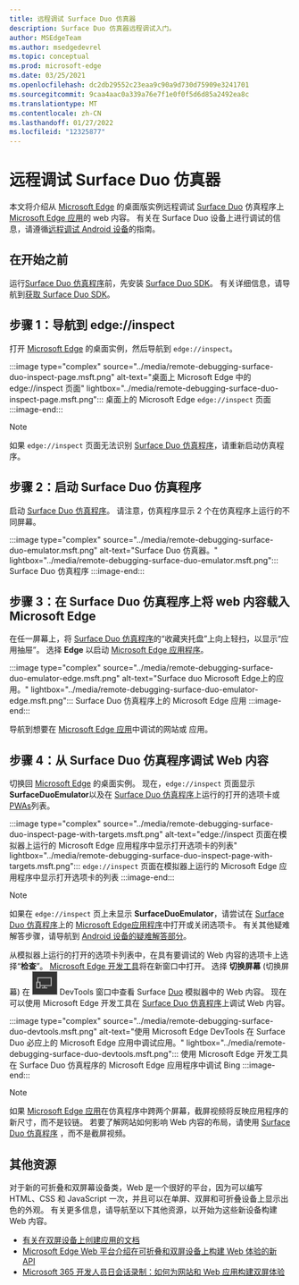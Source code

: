```yaml
---
title: 远程调试 Surface Duo 仿真器
description: Surface Duo 仿真器远程调试入门。
author: MSEdgeTeam
ms.author: msedgedevrel
ms.topic: conceptual
ms.prod: microsoft-edge
ms.date: 03/25/2021
ms.openlocfilehash: dc2db29552c23eaa9c90a9d730d75909e3241701
ms.sourcegitcommit: 9caa4aac0a339a76e7f1e0f0f5d6d85a2492ea8c
ms.translationtype: MT
ms.contentlocale: zh-CN
ms.lasthandoff: 01/27/2022
ms.locfileid: "12325877"
---
```

# <a name="remotely-debug-surface-duo-emulators"></a>远程调试 Surface Duo 仿真器

本文将介绍从 [Microsoft Edge](https://www.microsoft.com/edge) 的桌面版实例远程调试 [Surface Duo](https://www.microsoft.com/surface/devices/surface-duo) 仿真程序上 [Microsoft Edge 应用](https://play.google.com/store/apps/details?id=com.microsoft.emmx)的 web 内容。  有关在 Surface Duo 设备上进行调试的信息，请遵循[远程调试 Android 设备](./index.md)的指南。


<!-- ====================================================================== -->
## <a name="before-you-begin"></a>在开始之前

运行[Surface Duo 仿真程序](/dual-screen/android/use-emulator)前，先安装 [Surface Duo SDK](https://www.microsoft.com/download/details.aspx?id=100847)。  有关详细信息，请导航到[获取 Surface Duo SDK](/dual-screen/android/get-duo-sdk)。


<!-- ====================================================================== -->
## <a name="step-1-navigate-to-edgeinspect"></a>步骤 1：导航到 edge://inspect

打开 [Microsoft Edge](https://www.microsoft.com/edge) 的桌面实例，然后导航到 `edge://inspect`。

:::image type="complex" source="../media/remote-debugging-surface-duo-inspect-page.msft.png" alt-text="桌面上 Microsoft Edge 中的 edge://inspect 页面" lightbox="../media/remote-debugging-surface-duo-inspect-page.msft.png":::
   桌面上的 Microsoft Edge `edge://inspect` 页面
:::image-end:::

> [!NOTE]
> 如果 `edge://inspect` 页面无法识别 [Surface Duo 仿真程序](/dual-screen/android/use-emulator)，请重新启动仿真程序。


<!-- ====================================================================== -->
## <a name="step-2-launch-the-surface-duo-emulator"></a>步骤 2：启动 Surface Duo 仿真程序

启动 [Surface Duo 仿真程序](/dual-screen/android/use-emulator)。  请注意，仿真程序显示 2 个在仿真程序上运行的不同屏幕。

:::image type="complex" source="../media/remote-debugging-surface-duo-emulator.msft.png" alt-text="Surface Duo 仿真器。" lightbox="../media/remote-debugging-surface-duo-emulator.msft.png":::
   Surface Duo 仿真程序
:::image-end:::


<!-- ====================================================================== -->
## <a name="step-3-load-your-web-content-in-microsoft-edge-on-the-surface-duo-emulator"></a>步骤 3：在 Surface Duo 仿真程序上将 web 内容载入 Microsoft Edge 

在任一屏幕上，将 [Surface Duo 仿真程序](/dual-screen/android/use-emulator)的“收藏夹托盘”上向上轻扫，以显示“应用抽屉”。  选择 **Edge** 以启动 [Microsoft Edge 应用程序](https://play.google.com/store/apps/details?id=com.microsoft.emmx)。

:::image type="complex" source="../media/remote-debugging-surface-duo-emulator-edge.msft.png" alt-text="Surface duo Microsoft Edge上的应用。" lightbox="../media/remote-debugging-surface-duo-emulator-edge.msft.png":::
   Surface Duo 仿真程序上的 Microsoft Edge 应用
:::image-end:::

导航到想要在 [Microsoft Edge 应用](https://play.google.com/store/apps/details?id=com.microsoft.emmx)中调试的网站或 应用。


<!-- ====================================================================== -->
## <a name="step-4-debug-your-web-content-from-the-surface-duo-emulator"></a>步骤 4：从 Surface Duo 仿真程序调试 Web 内容

切换回 [Microsoft Edge](https://www.microsoft.com/edge) 的桌面实例。  现在，`edge://inspect` 页面显示 **SurfaceDuoEmulator**以及在 [Surface Duo 仿真程序](/dual-screen/android/use-emulator)上运行的打开的选项卡或 [PWAs](../../progressive-web-apps-chromium/index.md)列表。

:::image type="complex" source="../media/remote-debugging-surface-duo-inspect-page-with-targets.msft.png" alt-text="edge://inspect 页面在模拟器上运行的 Microsoft Edge 应用程序中显示打开选项卡的列表" lightbox="../media/remote-debugging-surface-duo-inspect-page-with-targets.msft.png":::
   `edge://inspect` 页面在模拟器上运行的 Microsoft Edge 应用程序中显示打开选项卡的列表
:::image-end:::

> [!NOTE]
> 如果在 `edge://inspect` 页上未显示 **SurfaceDuoEmulator**，请尝试在 [Surface Duo 仿真程序](/dual-screen/android/use-emulator)上的 [Microsoft Edge应用程序](https://play.google.com/store/apps/details?id=com.microsoft.emmx)中打开或关闭选项卡。  有关其他疑难解答步骤，请导航到 [Android 设备的疑难解答部分](./index.md#troubleshooting-devtools-is-not-detecting-the-android-device)。

从模拟器上运行的打开的选项卡列表中，在具有要调试的 Web 内容的选项卡上选择“**检查**”。  [Microsoft Edge 开发工具](../index.md)将在新窗口中打开。  选择 **切换屏幕** (切换屏幕) 在 ![ ](../media/toggle-screencast-icon.msft.png) DevTools 窗口中查看 Surface [Duo](/dual-screen/android/use-emulator) 模拟器中的 Web 内容。  现在可以使用 Microsoft Edge 开发工具在 [Surface Duo 仿真程序](/dual-screen/android/use-emulator)上调试 Web 内容。

:::image type="complex" source="../media/remote-debugging-surface-duo-devtools.msft.png" alt-text="使用 Microsoft Edge DevTools 在 Surface Duo 必应上的 Microsoft Edge 应用中调试应用。" lightbox="../media/remote-debugging-surface-duo-devtools.msft.png":::
   使用 Microsoft Edge 开发工具在 Surface Duo 仿真程序的 Microsoft Edge 应用程序中调试 Bing
:::image-end:::

> [!NOTE]
> 如果 [Microsoft Edge 应用](https://play.google.com/store/apps/details?id=com.microsoft.emmx)在仿真程序中跨两个屏幕，截屏视频将反映应用程序的新尺寸，而不是铰链。  若要了解网站如何影响 Web 内容的布局，请使用 [Surface Duo 仿真程序](/dual-screen/android/use-emulator) ，而不是截屏视频。


<!-- ====================================================================== -->
## <a name="additional-resources"></a>其他资源

对于新的可折叠和双屏幕设备类，Web 是一个很好的平台，因为可以编写 HTML、CSS 和 JavaScript 一次，并且可以在单屏、双屏和可折叠设备上显示出色的外观。  有关更多信息，请导航至以下其他资源，以开始为这些新设备构建 Web 内容。

*   [有关在双屏设备上创建应用的文档](/dual-screen/index)
*   [Microsoft Edge Web 平台介绍在可折叠和双屏设备上构建 Web 体验的新 API](https://github.com/MicrosoftEdge/MSEdgeExplainers/blob/master/Foldables/explainer.md)
*   [Microsoft 365 开发人员日会话录制：如何为网站和 Web 应用构建双屏体验](https://youtu.be/DXrZWsqXPVc)
